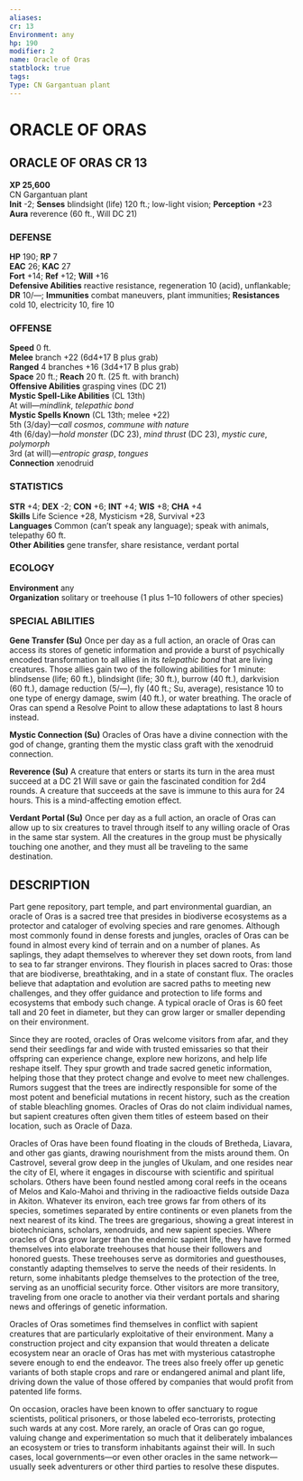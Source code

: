 ```yaml
---
aliases: 
cr: 13
Environment: any
hp: 190
modifier: 2
name: Oracle of Oras
statblock: true
tags: 
Type: CN Gargantuan plant  
---
```

# ORACLE OF ORAS
## ORACLE OF ORAS CR 13

**XP 25,600**  
CN Gargantuan plant  
**Init** -2; **Senses** blindsight (life) 120 ft.; low-light vision; **Perception** +23  
**Aura** reverence (60 ft., Will DC 21)

### DEFENSE

**HP** 190; **RP** 7  
**EAC** 26; **KAC** 27  
**Fort** +14; **Ref** +12; **Will** +16  
**Defensive Abilities** reactive resistance, regeneration 10 (acid), unflankable; **DR** 10/—; **Immunities** combat maneuvers, plant immunities; **Resistances** cold 10, electricity 10, fire 10  

### OFFENSE

**Speed** 0 ft.  
**Melee** branch +22 (6d4+17 B plus grab)  
**Ranged** 4 branches +16 (3d4+17 B plus grab)  
**Space** 20 ft.; **Reach** 20 ft. (25 ft. with branch)  
**Offensive Abilities** grasping vines (DC 21)  
**Mystic Spell-Like Abilities** (CL 13th)  
At will—_mindlink_, _telepathic bond_  
**Mystic Spells Known** (CL 13th; melee +22)  
5th (3/day)—_call cosmos_, _commune with nature_  
4th (6/day)—_hold monster_ (DC 23), _mind thrust_ (DC 23), _mystic cure_, _polymorph_  
3rd (at will)—_entropic grasp_, _tongues_  
**Connection** xenodruid

### STATISTICS

**STR** +4; **DEX** -2; **CON** +6; **INT** +4; **WIS** +8; **CHA** +4  
**Skills** Life Science +28, Mysticism +28, Survival +23  
**Languages** Common (can’t speak any language); speak with animals, telepathy 60 ft.  
**Other Abilities** gene transfer, share resistance, verdant portal

### ECOLOGY

**Environment** any  
**Organization** solitary or treehouse (1 plus 1–10 followers of other species)

### SPECIAL ABILITIES

**Gene Transfer (Su)** Once per day as a full action, an oracle of Oras can access its stores of genetic information and provide a burst of psychically encoded transformation to all allies in its _telepathic bond_ that are living creatures. Those allies gain two of the following abilities for 1 minute: blindsense (life; 60 ft.), blindsight (life; 30 ft.), burrow (40 ft.), darkvision (60 ft.), damage reduction (5/—), fly (40 ft.; Su, average), resistance 10 to one type of energy damage, swim (40 ft.), or water breathing. The oracle of Oras can spend a Resolve Point to allow these adaptations to last 8 hours instead.

**Mystic Connection (Su)** Oracles of Oras have a divine connection with the god of change, granting them the mystic class graft with the xenodruid connection.

**Reverence (Su)** A creature that enters or starts its turn in the area must succeed at a DC 21 Will save or gain the fascinated condition for 2d4 rounds. A creature that succeeds at the save is immune to this aura for 24 hours. This is a mind-affecting emotion effect.

**Verdant Portal (Su)** Once per day as a full action, an oracle of Oras can allow up to six creatures to travel through itself to any willing oracle of Oras in the same star system. All the creatures in the group must be physically touching one another, and they must all be traveling to the same destination.

## DESCRIPTION

Part gene repository, part temple, and part environmental guardian, an oracle of Oras is a sacred tree that presides in biodiverse ecosystems as a protector and cataloger of evolving species and rare genomes. Although most commonly found in dense forests and jungles, oracles of Oras can be found in almost every kind of terrain and on a number of planes. As saplings, they adapt themselves to wherever they set down roots, from land to sea to far stranger environs. They flourish in places sacred to Oras: those that are biodiverse, breathtaking, and in a state of constant flux. The oracles believe that adaptation and evolution are sacred paths to meeting new challenges, and they offer guidance and protection to life forms and ecosystems that embody such change. A typical oracle of Oras is 60 feet tall and 20 feet in diameter, but they can grow larger or smaller depending on their environment.

Since they are rooted, oracles of Oras welcome visitors from afar, and they send their seedlings far and wide with trusted emissaries so that their offspring can experience change, explore new horizons, and help life reshape itself. They spur growth and trade sacred genetic information, helping those that they protect change and evolve to meet new challenges. Rumors suggest that the trees are indirectly responsible for some of the most potent and beneficial mutations in recent history, such as the creation of stable bleachling gnomes. Oracles of Oras do not claim individual names, but sapient creatures often given them titles of esteem based on their location, such as Oracle of Daza.

Oracles of Oras have been found floating in the clouds of Bretheda, Liavara, and other gas giants, drawing nourishment from the mists around them. On Castrovel, several grow deep in the jungles of Ukulam, and one resides near the city of El, where it engages in discourse with scientific and spiritual scholars. Others have been found nestled among coral reefs in the oceans of Melos and Kalo-Mahoi and thriving in the radioactive fields outside Daza in Akiton. Whatever its environ, each tree grows far from others of its species, sometimes separated by entire continents or even planets from the next nearest of its kind. The trees are gregarious, showing a great interest in biotechnicians, scholars, xenodruids, and new sapient species. Where oracles of Oras grow larger than the endemic sapient life, they have formed themselves into elaborate treehouses that house their followers and honored guests. These treehouses serve as dormitories and guesthouses, constantly adapting themselves to serve the needs of their residents. In return, some inhabitants pledge themselves to the protection of the tree, serving as an unofficial security force. Other visitors are more transitory, traveling from one oracle to another via their verdant portals and sharing news and offerings of genetic information.

Oracles of Oras sometimes find themselves in conflict with sapient creatures that are particularly exploitative of their environment. Many a construction project and city expansion that would threaten a delicate ecosystem near an oracle of Oras has met with mysterious catastrophe severe enough to end the endeavor. The trees also freely offer up genetic variants of both staple crops and rare or endangered animal and plant life, driving down the value of those offered by companies that would profit from patented life forms.

On occasion, oracles have been known to offer sanctuary to rogue scientists, political prisoners, or those labeled eco-terrorists, protecting such wards at any cost. More rarely, an oracle of Oras can go rogue, valuing change and experimentation so much that it deliberately imbalances an ecosystem or tries to transform inhabitants against their will. In such cases, local governments—or even other oracles in the same network—usually seek adventurers or other third parties to resolve these disputes.
